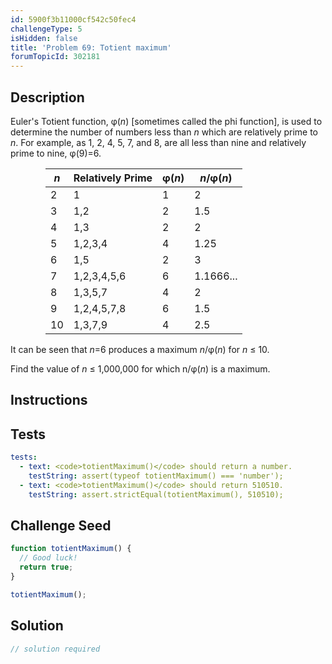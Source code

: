 ```yaml
---
id: 5900f3b11000cf542c50fec4
challengeType: 5
isHidden: false
title: 'Problem 69: Totient maximum'
forumTopicId: 302181
---
```


## Description
<section id='description'>

Euler's Totient function, φ(<var>n</var>) [sometimes called the phi function], is used to determine the number of numbers less than <var>n</var> which are relatively prime to <var>n</var>. For example, as 1, 2, 4, 5, 7, and 8, are all less than nine and relatively prime to nine, φ(9)=6.

<div style='margin-left: 4em;'>

  |<var>n</var>|Relatively Prime|φ(<var>n</var>)|<var>n</var>/φ(<var>n</var>)|
  |--- |--- |--- |--- |
  |2|1|1|2|
  |3|1,2|2|1.5|
  |4|1,3|2|2|
  |5|1,2,3,4|4|1.25|
  |6|1,5|2|3|
  |7|1,2,3,4,5,6|6|1.1666...|
  |8|1,3,5,7|4|2|
  |9|1,2,4,5,7,8|6|1.5|
  |10|1,3,7,9|4|2.5|

</div>

It can be seen that <var>n</var>=6 produces a maximum <var>n</var>/φ(<var>n</var>) for <var>n</var> ≤ 10.

Find the value of <var>n</var> ≤ 1,000,000 for which n/φ(<var>n</var>) is a maximum.

</section>

## Instructions
<section id='instructions'>

</section>

## Tests
<section id='tests'>

```yml
tests:
  - text: <code>totientMaximum()</code> should return a number.
    testString: assert(typeof totientMaximum() === 'number');
  - text: <code>totientMaximum()</code> should return 510510.
    testString: assert.strictEqual(totientMaximum(), 510510);

```

</section>

## Challenge Seed
<section id='challengeSeed'>

<div id='js-seed'>

```js
function totientMaximum() {
  // Good luck!
  return true;
}

totientMaximum();
```

</div>



</section>

## Solution
<section id='solution'>

```js
// solution required
```

</section>
